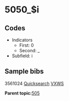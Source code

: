 # 5050\_$i

## Codes

-   Indicators
    -   First: 0
    -   Second: \_
-   Subfield: i

## Sample bibs

3561024 [Quicksearch](https://search.library.yale.edu/catalog/3561024) [VXWS](http://prodorbis.library.yale.edu:7014/vxws/GetHoldingsService?bibId=3561024)

**Parent topic:**[505](../../tags/505/505.md)

